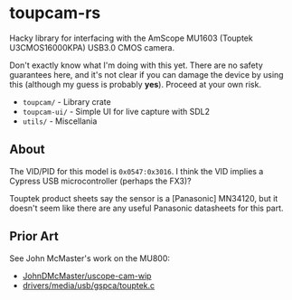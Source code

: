 # toupcam-rs

Hacky library for interfacing with the AmScope MU1603 (Touptek U3CMOS16000KPA)
USB3.0 CMOS camera.

Don't exactly know what I'm doing with this yet. There are no safety guarantees
here, and it's not clear if you can damage the device by using this (although
my guess is probably **yes**). Proceed at your own risk.

- `toupcam/` - Library crate
- `toupcam-ui/` - Simple UI for live capture with SDL2 
- `utils/` - Miscellania

## About

The VID/PID for this model is `0x0547:0x3016`.
I think the VID implies a Cypress USB microcontroller (perhaps the FX3)?

Touptek product sheets say the sensor is a [Panasonic] MN34120, but it doesn't
seem like there are any useful Panasonic datasheets for this part.

## Prior Art

See John McMaster's work on the MU800:

- [JohnDMcMaster/uscope-cam-wip](https://github.com/JohnDMcMaster/uscope-cam-wip)
- [drivers/media/usb/gspca/touptek.c](https://github.com/torvalds/linux/blob/master/drivers/media/usb/gspca/touptek.c)


